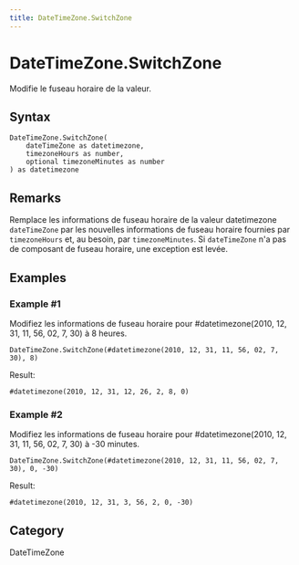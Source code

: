 ```yaml
---
title: DateTimeZone.SwitchZone
---
```


# DateTimeZone.SwitchZone


Modifie le fuseau horaire de la valeur.


## Syntax

```powerquery
DateTimeZone.SwitchZone(
    dateTimeZone as datetimezone,
    timezoneHours as number,
    optional timezoneMinutes as number
) as datetimezone
```


## Remarks

Remplace les informations de fuseau horaire de la valeur datetimezone <code>dateTimeZone</code> par les nouvelles informations de fuseau horaire fournies par <code>timezoneHours</code> et, au besoin, par <code>timezoneMinutes</code>.    Si <code>dateTimeZone</code> n'a pas de composant de fuseau horaire, une exception est levée.


## Examples

### Example #1 
Modifiez les informations de fuseau horaire pour #datetimezone(2010, 12, 31, 11, 56, 02, 7, 30) à 8 heures.
```powerquery
DateTimeZone.SwitchZone(#datetimezone(2010, 12, 31, 11, 56, 02, 7, 30), 8)
```

Result: 
```powerquery
#datetimezone(2010, 12, 31, 12, 26, 2, 8, 0)
```


### Example #2 
Modifiez les informations de fuseau horaire pour #datetimezone(2010, 12, 31, 11, 56, 02, 7, 30) à -30 minutes.
```powerquery
DateTimeZone.SwitchZone(#datetimezone(2010, 12, 31, 11, 56, 02, 7, 30), 0, -30)
```

Result: 
```powerquery
#datetimezone(2010, 12, 31, 3, 56, 2, 0, -30)
```




## Category
DateTimeZone
